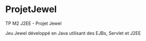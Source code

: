 # ProjetJewel
TP M2 J2EE - Projet Jewel

Jeu Jewel développé en Java utilisant des EJBs, Servlet et J2EE
